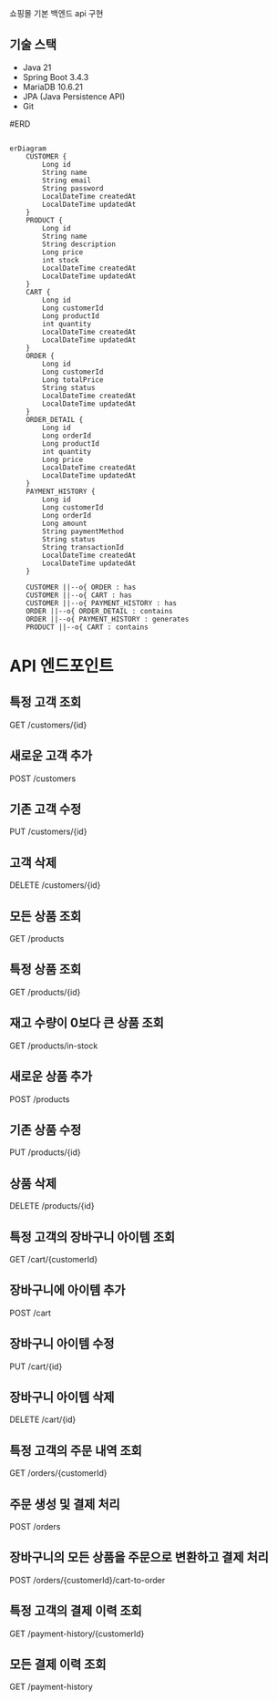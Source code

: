 쇼핑몰 기본 백엔드 api 구현

## 기술 스택
- Java 21
- Spring Boot 3.4.3
- MariaDB 10.6.21
- JPA (Java Persistence API)
- Git

#ERD
```mermaid

erDiagram
    CUSTOMER {
        Long id
        String name
        String email
        String password
        LocalDateTime createdAt
        LocalDateTime updatedAt
    }
    PRODUCT {
        Long id
        String name
        String description
        Long price
        int stock
        LocalDateTime createdAt
        LocalDateTime updatedAt
    }
    CART {
        Long id
        Long customerId
        Long productId
        int quantity
        LocalDateTime createdAt
        LocalDateTime updatedAt
    }
    ORDER {
        Long id
        Long customerId
        Long totalPrice
        String status
        LocalDateTime createdAt
        LocalDateTime updatedAt
    }
    ORDER_DETAIL {
        Long id
        Long orderId
        Long productId
        int quantity
        Long price
        LocalDateTime createdAt
        LocalDateTime updatedAt
    }
    PAYMENT_HISTORY {
        Long id
        Long customerId
        Long orderId
        Long amount
        String paymentMethod
        String status
        String transactionId
        LocalDateTime createdAt
        LocalDateTime updatedAt
    }

    CUSTOMER ||--o{ ORDER : has
    CUSTOMER ||--o{ CART : has
    CUSTOMER ||--o{ PAYMENT_HISTORY : has
    ORDER ||--o{ ORDER_DETAIL : contains
    ORDER ||--o{ PAYMENT_HISTORY : generates
    PRODUCT ||--o{ CART : contains

```

# API 엔드포인트

## 특정 고객 조회
GET /customers/{id}

## 새로운 고객 추가
POST /customers

## 기존 고객 수정
PUT /customers/{id}

## 고객 삭제
DELETE /customers/{id}

## 모든 상품 조회
GET /products

## 특정 상품 조회
GET /products/{id}

## 재고 수량이 0보다 큰 상품 조회
GET /products/in-stock

## 새로운 상품 추가
POST /products

## 기존 상품 수정
PUT /products/{id}

## 상품 삭제
DELETE /products/{id}

## 특정 고객의 장바구니 아이템 조회
GET /cart/{customerId}

## 장바구니에 아이템 추가
POST /cart

## 장바구니 아이템 수정
PUT /cart/{id}

## 장바구니 아이템 삭제
DELETE /cart/{id}

## 특정 고객의 주문 내역 조회
GET /orders/{customerId}

## 주문 생성 및 결제 처리
POST /orders

## 장바구니의 모든 상품을 주문으로 변환하고 결제 처리
POST /orders/{customerId}/cart-to-order

## 특정 고객의 결제 이력 조회
GET /payment-history/{customerId}

## 모든 결제 이력 조회
GET /payment-history
